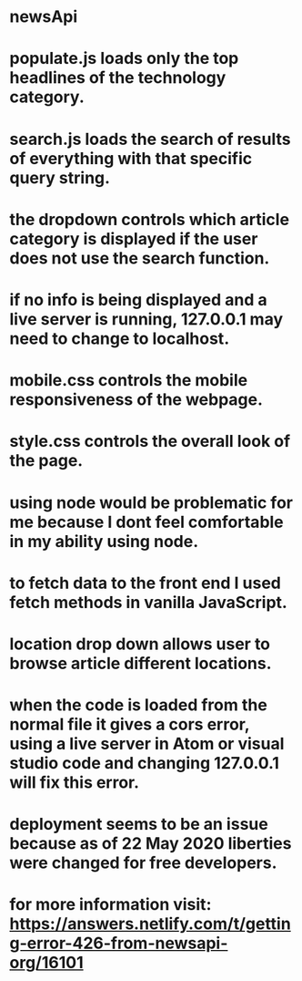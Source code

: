 # newsApi
# populate.js loads only the top headlines of the technology category.
# search.js loads the search of results of everything with that specific query string.
# the dropdown controls which article category is displayed if the user does not use the search function.
# if no info is being displayed and a live server is running, 127.0.0.1 may need to change to localhost.
# mobile.css controls the mobile responsiveness of the webpage.
# style.css controls the overall look of the page.
# using node would be problematic for me because I dont feel comfortable in my ability using node.
# to fetch data to the front end I used fetch methods in vanilla JavaScript.
# location drop down allows user to browse article different locations.
# when the code is loaded from the normal file it gives a cors error, using a live server in Atom or visual studio code and changing 127.0.0.1 will fix this error.
# deployment seems to be an issue because as of 22 May 2020 liberties were changed for free developers.
# for more information visit: https://answers.netlify.com/t/getting-error-426-from-newsapi-org/16101
